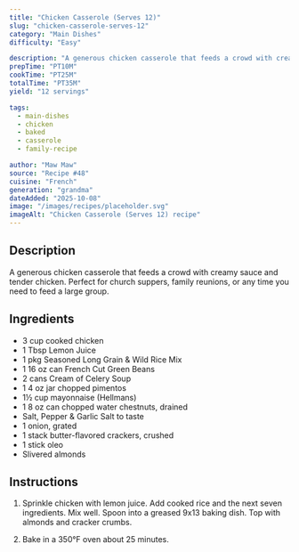 ```yaml
---
title: "Chicken Casserole (Serves 12)"
slug: "chicken-casserole-serves-12"
category: "Main Dishes"
difficulty: "Easy"

description: "A generous chicken casserole that feeds a crowd with creamy sauce and tender chicken. Perfect for church suppers, family reunions, or any time you need to feed a large group."
prepTime: "PT10M"
cookTime: "PT25M"
totalTime: "PT35M"
yield: "12 servings"

tags:
  - main-dishes
  - chicken
  - baked
  - casserole
  - family-recipe

author: "Maw Maw"
source: "Recipe #48"
cuisine: "French"
generation: "grandma"
dateAdded: "2025-10-08"
image: "/images/recipes/placeholder.svg"
imageAlt: "Chicken Casserole (Serves 12) recipe"
---
```


## Description

A generous chicken casserole that feeds a crowd with creamy sauce and tender chicken. Perfect for church suppers, family reunions, or any time you need to feed a large group.

## Ingredients

- 3 cup cooked chicken
- 1 Tbsp Lemon Juice
- 1 pkg Seasoned Long Grain & Wild Rice Mix
- 1 16 oz can French Cut Green Beans
- 2 cans Cream of Celery Soup
- 1 4 oz jar chopped pimentos
- 1½ cup mayonnaise (Hellmans)
- 1 8 oz can chopped water chestnuts, drained
- Salt, Pepper & Garlic Salt to taste
- 1 onion, grated
- 1 stack butter-flavored crackers, crushed
- 1 stick oleo
- Slivered almonds

## Instructions

1. Sprinkle chicken with lemon juice. Add cooked rice and the next seven ingredients. Mix well. Spoon into a greased 9x13 baking dish. Top with almonds and cracker crumbs.

2. Bake in a 350°F oven about 25 minutes.